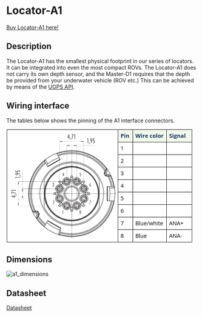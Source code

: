 # Locator-A1

[Buy Locator-A1 here!](https://waterlinked.com/shop/underwater-gps-g2-locator-a1-120)

## Description

The Locator-A1 has the smallest physical footprint in our series of locators. It can be integrated into even the most compact ROVs. The Locator-A1 does not carry its own depth sensor, and the Master-D1 requires that the depth be provided from your underwater vehicle (ROV etc.) This can be achieved by means of the [UGPS API](../gui/api).


## Wiring interface

The tables below shows the pinning of the A1 interface connectors.

![a1_connector_binder](../../img/a1_connector_binder_v2.png)

## Dimensions

![a1_dimensions](../../img/a1_dimensions.png)

## Datasheet

[Datasheet](https://waterlinked.com/underwater-gps-accessories#Downloads%2FResources)
